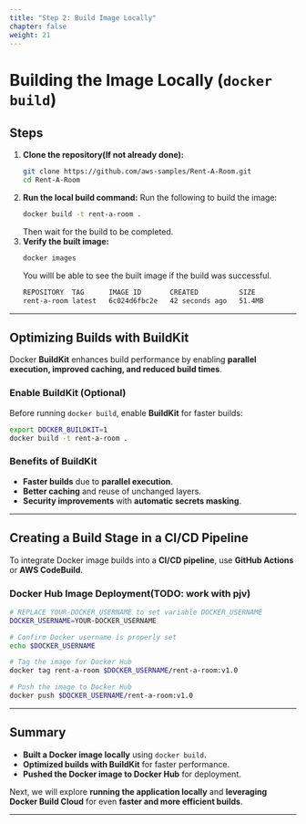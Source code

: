 ```yaml
---
title: "Step 2: Build Image Locally"
chapter: false
weight: 21
---
```


# **Building the Image Locally (`docker build`)**

## **Steps**

1. **Clone the repository(If not already done):**
   ```sh
   git clone https://github.com/aws-samples/Rent-A-Room.git
   cd Rent-A-Room
   ```
2. **Run the local build command:**
   Run the following to build the image:
   ```sh
   docker build -t rent-a-room .
   ```
   Then wait for the build to be completed.
3. **Verify the built image:**
   ```sh
   docker images
   ```
   You willl be able to see the built image if the build was successful.
   ```sh
   REPOSITORY  TAG      IMAGE ID       CREATED          SIZE
   rent-a-room latest   6c024d6fbc2e   42 seconds ago   51.4MB
   ```

---

## **Optimizing Builds with BuildKit**

Docker **BuildKit** enhances build performance by enabling **parallel execution, improved caching, and reduced build times**.

### **Enable BuildKit (Optional)**

Before running `docker build`, enable **BuildKit** for faster builds:

```sh
export DOCKER_BUILDKIT=1
docker build -t rent-a-room .
```

### **Benefits of BuildKit**

- **Faster builds** due to **parallel execution**.
- **Better caching** and reuse of unchanged layers.
- **Security improvements** with **automatic secrets masking**.

---

## **Creating a Build Stage in a CI/CD Pipeline**

To integrate Docker image builds into a **CI/CD pipeline**, use **GitHub Actions** or **AWS CodeBuild**.

### **Docker Hub Image Deployment(TODO: work with pjv)**

```sh
# REPLACE YOUR-DOCKER_USERNAME to set variable DOCKER_USERNAME
DOCKER_USERNAME=YOUR-DOCKER_USERNAME
```

```sh
# Confirm Docker username is properly set
echo $DOCKER_USERNAME
```

```sh
# Tag the image for Docker Hub
docker tag rent-a-room $DOCKER_USERNAME/rent-a-room:v1.0
```

```sh
# Push the image to Docker Hub
docker push $DOCKER_USERNAME/rent-a-room:v1.0
```

---

## **Summary**

- **Built a Docker image locally** using `docker build`.
- **Optimized builds with BuildKit** for faster performance.
- **Pushed the Docker image to Docker Hub** for deployment.

Next, we will explore **running the application locally** and **leveraging Docker Build Cloud** for even **faster and more efficient builds**.

---
